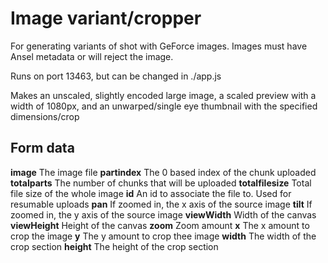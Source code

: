 # Image variant/cropper

For generating variants of shot with GeForce images. Images must have Ansel metadata or will reject the image.

Runs on port 13463, but can be changed in ./app.js

Makes an unscaled, slightly encoded large image, a scaled preview with a width of 1080px, and an unwarped/single eye thumbnail with the specified dimensions/crop

## Form data

**image** The image file
**partindex** The 0 based index of the chunk uploaded
**totalparts** The number of chunks that will be uploaded
**totalfilesize** Total file size of the whole image
**id** An id to associate the file to. Used for resumable uploads
**pan** If zoomed in, the x axis of the source image
**tilt** If zoomed in, the y axis of the source image
**viewWidth** Width of the canvas
**viewHeight** Height of the canvas
**zoom** Zoom amount
**x** The x amount to crop the image
**y** The y amount to crop thee image
**width** The width of the crop section
**height** The height of the crop section